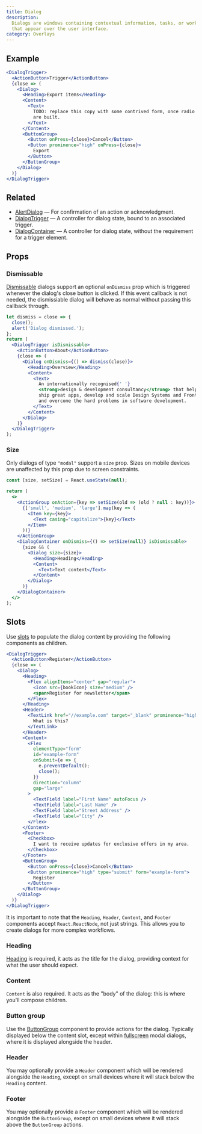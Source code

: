 ```yaml
---
title: Dialog
description:
  Dialogs are windows containing contextual information, tasks, or workflows
  that appear over the user interface.
category: Overlays
---
```


## Example

```jsx {% live=true %}
<DialogTrigger>
  <ActionButton>Trigger</ActionButton>
  {close => (
    <Dialog>
      <Heading>Export items</Heading>
      <Content>
        <Text>
          TODO: replace this copy with some contrived form, once radio groups
          are built.
        </Text>
      </Content>
      <ButtonGroup>
        <Button onPress={close}>Cancel</Button>
        <Button prominence="high" onPress={close}>
          Export
        </Button>
      </ButtonGroup>
    </Dialog>
  )}
</DialogTrigger>
```

## Related

- [AlertDialog](/package/dialog/alert-dialog) — For confirmation of an action or
  acknowledgment.
- [DialogTrigger](/package/dialog/dialog-trigger) — A controller for dialog
  state, bound to an associated trigger.
- [DialogContainer](/package/dialog/dialog-container) — A controller for dialog
  state, without the requirement for a trigger element.

## Props

### Dismissable

[Dismissable](/package/dialog/dialog-trigger#dismissable) dialogs support an
optional `onDismiss` prop which is triggered whenever the dialog's close button
is clicked. If this event callback is not needed, the dismissiable dialog will
behave as normal without passing this callback through.

```jsx {% live=true %}
let dismiss = close => {
  close();
  alert('Dialog dismissed.');
};
return (
  <DialogTrigger isDismissable>
    <ActionButton>About</ActionButton>
    {close => (
      <Dialog onDismiss={() => dismiss(close)}>
        <Heading>Overview</Heading>
        <Content>
          <Text>
            An internationally recognised{' '}
            <strong>design & development consultancy</strong> that helps teams
            ship great apps, develop and scale Design Systems and Front-ends,
            and overcome the hard problems in software development.
          </Text>
        </Content>
      </Dialog>
    )}
  </DialogTrigger>
);
```

### Size

Only dialogs of type `"modal"` support a `size` prop. Sizes on mobile devices
are unaffected by this prop due to screen constraints.

```jsx {% live=true %}
const [size, setSize] = React.useState(null);

return (
  <>
    <ActionGroup onAction={key => setSize(old => (old ? null : key))}>
      {['small', 'medium', 'large'].map(key => (
        <Item key={key}>
          <Text casing="capitalize">{key}</Text>
        </Item>
      ))}
    </ActionGroup>
    <DialogContainer onDismiss={() => setSize(null)} isDismissable>
      {size && (
        <Dialog size={size}>
          <Heading>Heading</Heading>
          <Content>
            <Text>Text content</Text>
          </Content>
        </Dialog>
      )}
    </DialogContainer>
  </>
);
```

## Slots

Use [slots](/package/slots) to populate the dialog content by providing the
following components as children.

```jsx {% live=true %}
<DialogTrigger>
  <ActionButton>Register</ActionButton>
  {close => (
    <Dialog>
      <Heading>
        <Flex alignItems="center" gap="regular">
          <Icon src={bookIcon} size="medium" />
          <span>Register for newsletter</span>
        </Flex>
      </Heading>
      <Header>
        <TextLink href="//example.com" target="_blank" prominence="high">
          What is this?
        </TextLink>
      </Header>
      <Content>
        <Flex
          elementType="form"
          id="example-form"
          onSubmit={e => {
            e.preventDefault();
            close();
          }}
          direction="column"
          gap="large"
        >
          <TextField label="First Name" autoFocus />
          <TextField label="Last Name" />
          <TextField label="Street Address" />
          <TextField label="City" />
        </Flex>
      </Content>
      <Footer>
        <Checkbox>
          I want to receive updates for exclusive offers in my area.
        </Checkbox>
      </Footer>
      <ButtonGroup>
        <Button onPress={close}>Cancel</Button>
        <Button prominence="high" type="submit" form="example-form">
          Register
        </Button>
      </ButtonGroup>
    </Dialog>
  )}
</DialogTrigger>
```

It is important to note that the `Heading`, `Header`, `Content`, and `Footer`
components accept `React.ReactNode`, not just strings. This allows you to create
dialogs for more complex workflows.

### Heading

[Heading](/package/typography/heading) is required, it acts as the title for the
dialog, providing context for what the user should expect.

### Content

`Content` is also required. It acts as the "body" of the dialog: this is where
you'll compose children.

### Button group

Use the [ButtonGroup](/package/button/button-group) component to provide actions
for the dialog. Typically displayed below the content slot, except within
[fullscreen](/package/dialog/dialog-trigger#fullscreen) modal dialogs, where it
is displayed alongside the header.

### Header

You may optionally provide a `Header` component which will be rendered alongside
the `Heading`, except on small devices where it will stack below the `Heading`
content.

### Footer

You may optionally provide a `Footer` component which will be rendered alongside
the `ButtonGroup`, except on small devices where it will stack above the
`ButtonGroup` actions.
